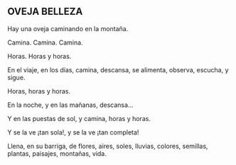 ## OVEJA BELLEZA

Hay una oveja caminando en la montaña.

Camina. Camina. Camina.

Horas. Horas y horas.

En el viaje, en los días, camina, descansa, se alimenta, observa, escucha, y sigue.

Horas, horas y horas.

En la noche, y en las mañanas, descansa…

Y en las puestas de sol, y camina, horas y horas.

Y se la ve ¡tan sola!, y se la ve ¡tan completa!

Llena, en su barriga, de flores, aires, soles, lluvias, colores, semillas, plantas, paisajes, montañas, vida.